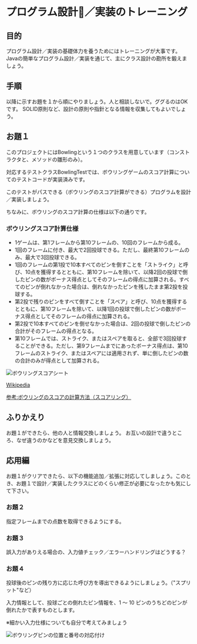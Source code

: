 # プログラム設計／実装のトレーニング

## 目的

プログラム設計／実装の基礎体力を養うためにはトレーニングが大事です。Javaの簡単なプログラム設計／実装を通じて、主にクラス設計の勘所を鍛えましょう。

## 手順

以降に示すお題を１から順にやりましょう。人と相談しないで。ググるのはOKです。
SOLID原則など、設計の原則や指針となる情報を収集してもよいでしょう。

## お題１

このプロジェクトにはBowlingという１つのクラスを用意しています（コンストラクタと、メソッドの雛形のみ）。

対応するテストクラスBowlingTestでは、ボウリングゲームのスコア計算についてのテストコードが実装済みです。

このテストがパスできる（ボウリングのスコア計算ができる）プログラムを設計／実装しましょう。

ちなみに、ボウリングのスコア計算の仕様は以下の通りです。

### ボウリングスコア計算仕様

 * 1ゲームは、第1フレームから第10フレームの、10回のフレームから成る。
 * 1回のフレームに付き、最大で2回投球できる。ただし、最終第10フレームのみ、最大で3回投球できる。
 * 1回のフレームの第1投で10本すべてのピンを倒すことを「ストライク」と呼び、10点を獲得するとともに、第10フレームを除いて、以降2回の投球で倒したピンの数がボーナス得点としてそのフレームの得点に加算される。すべてのピンが倒れなかった場合は、倒れなかったピンを残したまま第2投を投球する。
 * 第2投で残りのピンをすべて倒すことを「スペア」と呼び、10点を獲得するとともに、第10フレームを除いて、以降1回の投球で倒したピンの数がボーナス得点としてそのフレームの得点に加算される。
 * 第2投で10本すべてのピンを倒せなかった場合は、2回の投球で倒したピンの合計がそのフレームの得点となる。
 * 第10フレームでは、ストライク、またはスペアを取ると、全部で3回投球することができる。ただし、第9フレームまでにあったボーナス得点は、第10フレームのストライク、またはスペアには適用されず、単に倒したピンの数の合計のみが得点として加算される。

![ボウリングスコアシート](https://fresear.com/bowling/wp-content/uploads/score-sheet.png)

[Wikipedia](https://ja.wikipedia.org/wiki/%E3%83%9C%E3%82%A6%E3%83%AA%E3%83%B3%E3%82%B0)

[参考:ボウリングのスコアの計算方法（スコアリング）](https://fresear.com/bowling/scoring)

## ふりかえり

お題１ができたら、他の人と情報交換しましょう。
お互いの設計で違うところ、なぜ違うのかなどを意見交換しましょう。

## 応用編

お題１がクリアできたら、以下の機能追加／拡張に対応してしましょう。このとき、お題１で設計／実装したクラスにどのくらい修正が必要になったかも気にして下さい。

### お題２

指定フレームまでの点数を取得できるようにする。

### お題３

誤入力がありえる場合の、入力値チェック／エラーハンドリングはどうする？

### お題４

投球後のピンの残り方に応じた呼び方を導出できるようにしましょう。（"スプリット"など）

入力情報として、投球ごとの倒れたピン情報を、1 〜 10 ピンのうちどのピンが倒れたかで表すものとします。

※細かい入力仕様についても自分で考えてみましょう

   ![ボウリングピンの位置と番号の対応付け](https://pojitora.net/wp-content/uploads/2018/07/pin_number-700x625.jpg)
